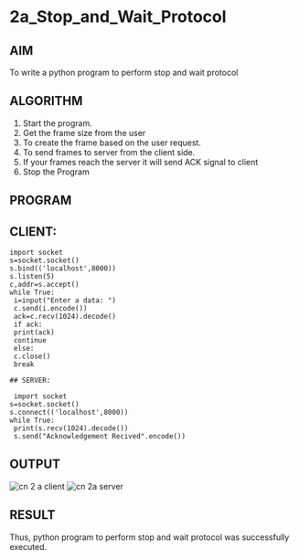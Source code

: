 # 2a_Stop_and_Wait_Protocol
## AIM 
To write a python program to perform stop and wait protocol
## ALGORITHM
1. Start the program.
2. Get the frame size from the user
3. To create the frame based on the user request.
4. To send frames to server from the client side.
5. If your frames reach the server it will send ACK signal to client
6. Stop the Program
## PROGRAM

## CLIENT:
~~~
import socket
s=socket.socket()
s.bind(('localhost',8000))
s.listen(5)
c,addr=s.accept()
while True:
 i=input("Enter a data: ")
 c.send(i.encode())
 ack=c.recv(1024).decode()
 if ack:
 print(ack)
 continue
 else:
 c.close()
 break

## SERVER:

 import socket
s=socket.socket()
s.connect(('localhost',8000))
while True:
 print(s.recv(1024).decode())
 s.send("Acknowledgement Recived".encode())
~~~
 
## OUTPUT
![cn 2 a client](https://github.com/user-attachments/assets/f80df887-547f-4c72-ac64-63640619fa45)
![cn 2a server](https://github.com/user-attachments/assets/e9bea994-a0f6-423c-9fe2-52ea52a5ebc9)
## RESULT
Thus, python program to perform stop and wait protocol was successfully executed.
